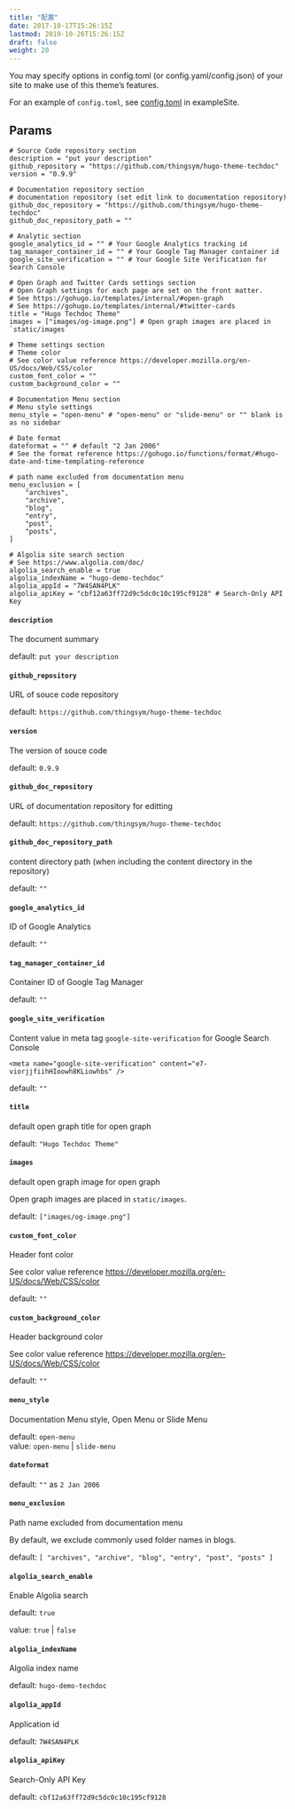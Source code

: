 ```yaml
---
title: "配置"
date: 2017-10-17T15:26:15Z
lastmod: 2019-10-26T15:26:15Z
draft: false
weight: 20
---
```


You may specify options in config.toml (or config.yaml/config.json) of your site to make use of this theme’s features.

For an example of `config.toml`, see [config.toml](https://github.com/thingsym/hugo-theme-techdoc/blob/master/exampleSite/config.toml) in exampleSite.

## Params

    # Source Code repository section
    description = "put your description"
    github_repository = "https://github.com/thingsym/hugo-theme-techdoc"
    version = "0.9.9"
    
    # Documentation repository section
    # documentation repository (set edit link to documentation repository)
    github_doc_repository = "https://github.com/thingsym/hugo-theme-techdoc"
    github_doc_repository_path = ""
    
    # Analytic section
    google_analytics_id = "" # Your Google Analytics tracking id
    tag_manager_container_id = "" # Your Google Tag Manager container id
    google_site_verification = "" # Your Google Site Verification for Search Console
    
    # Open Graph and Twitter Cards settings section
    # Open Graph settings for each page are set on the front matter.
    # See https://gohugo.io/templates/internal/#open-graph
    # See https://gohugo.io/templates/internal/#twitter-cards
    title = "Hugo Techdoc Theme"
    images = ["images/og-image.png"] # Open graph images are placed in `static/images`
    
    # Theme settings section
    # Theme color
    # See color value reference https://developer.mozilla.org/en-US/docs/Web/CSS/color
    custom_font_color = ""
    custom_background_color = ""
    
    # Documentation Menu section
    # Menu style settings
    menu_style = "open-menu" # "open-menu" or "slide-menu" or "" blank is as no sidebar
    
    # Date format
    dateformat = "" # default "2 Jan 2006"
    # See the format reference https://gohugo.io/functions/format/#hugo-date-and-time-templating-reference
    
    # path name excluded from documentation menu
    menu_exclusion = [
        "archives",
        "archive",
        "blog",
        "entry",
        "post",
        "posts",
    ]
    
    # Algolia site search section
    # See https://www.algolia.com/doc/
    algolia_search_enable = true
    algolia_indexName = "hugo-demo-techdoc"
    algolia_appId = "7W4SAN4PLK"
    algolia_apiKey = "cbf12a63ff72d9c5dc0c10c195cf9128" # Search-Only API Key

#### `description`

The document summary

default: `put your description`

#### `github_repository`

URL of souce code repository

default: `https://github.com/thingsym/hugo-theme-techdoc`

#### `version`

The version of souce code

default: `0.9.9`

#### `github_doc_repository`

URL of documentation repository for editting

default: `https://github.com/thingsym/hugo-theme-techdoc`

#### `github_doc_repository_path`

content directory path (when including the content directory in the repository)

default: `""`

#### `google_analytics_id`

ID of Google Analytics

default: `""`

#### `tag_manager_container_id`

Container ID of Google Tag Manager

default: `""`

#### `google_site_verification`

Content value in meta tag `google-site-verification` for Google Search Console

```
<meta name="google-site-verification" content="e7-viorjjfiihHIoowh8KLiowhbs" />
```

default: `""`

#### `title`

default open graph title for open graph

default: `"Hugo Techdoc Theme"`

#### `images`

default open graph image for open graph

Open graph images are placed in `static/images`.

default: `["images/og-image.png"]`

#### `custom_font_color`

Header font color

See color value reference https://developer.mozilla.org/en-US/docs/Web/CSS/color


default: `""`

#### `custom_background_color`

Header background color

See color value reference https://developer.mozilla.org/en-US/docs/Web/CSS/color

default: `""`

#### `menu_style`

Documentation Menu style, Open Menu or Slide Menu

default: `open-menu`  
value: `open-menu` | `slide-menu`

#### `dateformat`

default: `""` as `2 Jan 2006`

#### `menu_exclusion`

Path name excluded from documentation menu

By default, we exclude commonly used folder names in blogs.

default: `[
        "archives",
        "archive",
        "blog",
        "entry",
        "post",
        "posts"
    ]`


#### `algolia_search_enable`

Enable Algolia search

default: `true`

value: `true` | `false`

#### `algolia_indexName`

Algolia index name

default: `hugo-demo-techdoc`

#### `algolia_appId`

Application id

default: `7W4SAN4PLK`

#### `algolia_apiKey`

Search-Only API Key

default: `cbf12a63ff72d9c5dc0c10c195cf9128`
